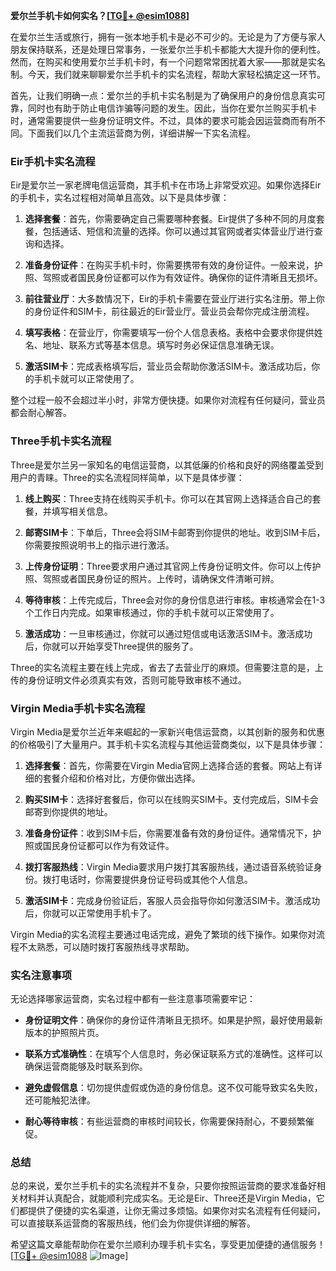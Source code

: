 **爱尔兰手机卡如何实名？[[TG💪+ @esim1088](https://t.me/s/esim1088)]**

在爱尔兰生活或旅行，拥有一张本地手机卡是必不可少的。无论是为了方便与家人朋友保持联系，还是处理日常事务，一张爱尔兰手机卡都能大大提升你的便利性。然而，在购买和使用爱尔兰手机卡时，有一个问题常常困扰着大家——那就是实名制。今天，我们就来聊聊爱尔兰手机卡的实名流程，帮助大家轻松搞定这一环节。

首先，让我们明确一点：爱尔兰的手机卡实名制是为了确保用户的身份信息真实可靠，同时也有助于防止电信诈骗等问题的发生。因此，当你在爱尔兰购买手机卡时，通常需要提供一些身份证明文件。不过，具体的要求可能会因运营商而有所不同。下面我们以几个主流运营商为例，详细讲解一下实名流程。

### Eir手机卡实名流程

Eir是爱尔兰一家老牌电信运营商，其手机卡在市场上非常受欢迎。如果你选择Eir的手机卡，实名过程相对简单且高效。以下是具体步骤：

1. **选择套餐**：首先，你需要确定自己需要哪种套餐。Eir提供了多种不同的月度套餐，包括通话、短信和流量的选择。你可以通过其官网或者实体营业厅进行查询和选择。

2. **准备身份证件**：在购买手机卡时，你需要携带有效的身份证件。一般来说，护照、驾照或者国民身份证都可以作为有效证件。确保你的证件清晰且无损坏。

3. **前往营业厅**：大多数情况下，Eir的手机卡需要在营业厅进行实名注册。带上你的身份证件和SIM卡，前往最近的Eir营业厅。营业员会帮你完成注册流程。

4. **填写表格**：在营业厅，你需要填写一份个人信息表格。表格中会要求你提供姓名、地址、联系方式等基本信息。填写时务必保证信息准确无误。

5. **激活SIM卡**：完成表格填写后，营业员会帮助你激活SIM卡。激活成功后，你的手机卡就可以正常使用了。

整个过程一般不会超过半小时，非常方便快捷。如果你对流程有任何疑问，营业员都会耐心解答。

### Three手机卡实名流程

Three是爱尔兰另一家知名的电信运营商，以其低廉的价格和良好的网络覆盖受到用户的青睐。Three的实名流程同样简单，以下是具体步骤：

1. **线上购买**：Three支持在线购买手机卡。你可以在其官网上选择适合自己的套餐，并填写相关信息。

2. **邮寄SIM卡**：下单后，Three会将SIM卡邮寄到你提供的地址。收到SIM卡后，你需要按照说明书上的指示进行激活。

3. **上传身份证明**：Three要求用户通过其官网上传身份证明文件。你可以上传护照、驾照或者国民身份证的照片。上传时，请确保文件清晰可辨。

4. **等待审核**：上传完成后，Three会对你的身份信息进行审核。审核通常会在1-3个工作日内完成。如果审核通过，你的手机卡就可以正常使用了。

5. **激活成功**：一旦审核通过，你就可以通过短信或电话激活SIM卡。激活成功后，你就可以开始享受Three提供的服务了。

Three的实名流程主要在线上完成，省去了去营业厅的麻烦。但需要注意的是，上传的身份证明文件必须真实有效，否则可能导致审核不通过。

### Virgin Media手机卡实名流程

Virgin Media是爱尔兰近年来崛起的一家新兴电信运营商，以其创新的服务和优惠的价格吸引了大量用户。其手机卡实名流程与其他运营商类似，以下是具体步骤：

1. **选择套餐**：首先，你需要在Virgin Media官网上选择合适的套餐。网站上有详细的套餐介绍和价格对比，方便你做出选择。

2. **购买SIM卡**：选择好套餐后，你可以在线购买SIM卡。支付完成后，SIM卡会邮寄到你提供的地址。

3. **准备身份证件**：收到SIM卡后，你需要准备有效的身份证件。通常情况下，护照或国民身份证都可以作为有效证件。

4. **拨打客服热线**：Virgin Media要求用户拨打其客服热线，通过语音系统验证身份。拨打电话时，你需要提供身份证号码或其他个人信息。

5. **激活SIM卡**：完成身份验证后，客服人员会指导你如何激活SIM卡。激活成功后，你就可以正常使用手机卡了。

Virgin Media的实名流程主要通过电话完成，避免了繁琐的线下操作。如果你对流程不太熟悉，可以随时拨打客服热线寻求帮助。

### 实名注意事项

无论选择哪家运营商，实名过程中都有一些注意事项需要牢记：

- **身份证明文件**：确保你的身份证件清晰且无损坏。如果是护照，最好使用最新版本的护照照片页。
  
- **联系方式准确性**：在填写个人信息时，务必保证联系方式的准确性。这样可以确保运营商能够及时联系到你。

- **避免虚假信息**：切勿提供虚假或伪造的身份信息。这不仅可能导致实名失败，还可能触犯法律。

- **耐心等待审核**：有些运营商的审核时间较长，你需要保持耐心，不要频繁催促。

### 总结

总的来说，爱尔兰手机卡的实名流程并不复杂，只要你按照运营商的要求准备好相关材料并认真配合，就能顺利完成实名。无论是Eir、Three还是Virgin Media，它们都提供了便捷的实名渠道，让你无需过多烦恼。如果你对实名流程有任何疑问，可以直接联系运营商的客服热线，他们会为你提供详细的解答。

希望这篇文章能帮助你在爱尔兰顺利办理手机卡实名，享受更加便捷的通信服务！[[TG💪+ @esim1088](https://t.me/s/esim1088) ![Image](https://i.postimg.cc/4NQfJmqS/Snipaste-2025-05-13-00-14-12.png)]